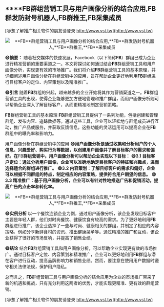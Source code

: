 ## ****FB**群组营销工具与用户画像分析的结合应用,**FB**群发防封号机器人,**FB**群推王,**FB**采集成员**

[😍想了解推广相关软件的朋友请登录 http://www.vst.tw](http://www.vst.tw)

 <center><img src="https://vst.tw/MP4/tuiguang/png/5.png" alt="**FB**群组营销工具与用户画像分析的结合应用,**FB**群发防封号机器人,**FB**群推王,**FB**采集成员"></center>

**😄摘要：**
随着社交媒体的快速发展，Facebook（以下简称**FB**）群组已成为企业进行精准营销的重要渠道之一。本文将探讨如何通过结合**FB**群组营销工具和用户画像分析，实现更有效的市场推广。我们将介绍**FB**群组营销工具的基本原理，并详细阐述用户画像分析在群组营销中的应用，旨在帮助企业更好地利用**FB**群组进行目标客户的定位、内容策划以及精准推广。

**😄引言**
随着**FB**群组的兴起，越来越多的企业开始将其作为营销渠道之一。**FB**群组营销工具的出现，使得企业能够更加方便地管理和推广群组，而用户画像分析则可以帮助企业深入了解目标客户，从而更精准地制定营销策略。

**FB**群组营销工具的基本原理
**FB**群组营销工具提供了一系列功能，包括创建和管理群组、发布内容、追踪数据等。通过这些工具，企业可以轻松地与群组成员进行互动，推广产品或服务，并获取反馈信息。这些功能的灵活运用可以提高企业在**FB**群组中的曝光率和影响力。

用户画像分析在群组营销中的应用
**😄用户画像分析是通过收集和分析用户的个人信息、兴趣爱好、购买行为等数据，以创建用户画像并了解目标客户的需求和偏好。在**FB**群组营销中，用户画像分析可以帮助企业实现以下目标：**
**😄3.1 目标客户定位：通过分析用户画像，企业可以准确地确定目标客户的特征和兴趣点，进而选择适合的群组进行推广。**
**😄3.2 内容策划：了解目标客户的需求和偏好，企业可以根据不同群组的特点，制定相应的内容策略，提供符合用户期望的信息。**
**😄3.3 精准推广：基于用户画像分析，企业可以有针对性地推送广告和促销活动，提高广告的点击率和转化率。**

 <center><img src="https://vst.tw/MP4/tuiguang/png/2.png" alt="**FB**群组营销工具与用户画像分析的结合应用,**FB**群发防封号机器人,**FB**群推王,**FB**采集成员"></center>

**😄实例分析**
以一个餐饮连锁企业为例，通过用户画像分析，该企业发现目标客户主要是年轻人群，他们对时尚餐饮、健康饮食有较高的需求。为了更好地利用**FB**群组进行推广，该企业选择了一些与时尚、健康相关的群组，并制定了相应的内容策略，例如分享新鲜食材的资讯、推出健康菜单等。通过精准的推广和互动，该企业获得了很好的市场反响，并提高了销售业绩。

**😄结论**
结合**FB**群组营销工具和用户画像分析，可以帮助企业实现更有效的市场推广。通过目标客户定位、内容策划和精准推广，企业可以更好地利用**FB**群组与潜在客户进行互动，提高品牌影响力和销售业绩。然而，要注意在使用用户数据时遵守相关法律法规，保护用户隐私。

总而言之，**FB**群组营销工具与用户画像分析的结合应用为企业的市场推广带来了新的机遇和挑战，只有充分利用这两者的优势，才能实现更精准、更有效的群组营销。

[😍想了解推广相关软件的朋友请登录 http://www.vst.tw](http://www.vst.tw)



